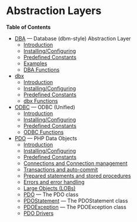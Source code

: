 Abstraction Layers
==================

**Table of Contents**

-   [DBA](/book/dba.html) — Database (dbm-style) Abstraction Layer
    -   [Introduction](/book/dba.html#Introduction)
    -   [Installing/Configuring](/book/dba.html#Installing/Configuring)
    -   [Predefined Constants](/book/dba.html#Predefined%20Constants)
    -   [Examples](/book/dba.html#Examples)
    -   [DBA Functions](/book/dba.html#DBA%20Functions)
-   [dbx](/book/dbx.html)
    -   [Introduction](/book/dbx.html#Introduction)
    -   [Installing/Configuring](/book/dbx.html#Installing/Configuring)
    -   [Predefined Constants](/book/dbx.html#Predefined%20Constants)
    -   [dbx Functions](/book/dbx.html#dbx%20Functions)
-   [ODBC](/book/uodbc.html) — ODBC (Unified)
    -   [Introduction](/book/uodbc.html#Introduction)
    -   [Installing/Configuring](/book/uodbc.html#Installing/Configuring)
    -   [Predefined Constants](/book/uodbc.html#Predefined%20Constants)
    -   [ODBC Functions](/book/uodbc.html#ODBC%20Functions)
-   [PDO](/book/pdo.html) — PHP Data Objects
    -   [Introduction](/book/pdo.html#Introduction)
    -   [Installing/Configuring](/book/pdo.html#Installing/Configuring)
    -   [Predefined Constants](/book/pdo.html#Predefined%20Constants)
    -   [Connections and Connection
        management](/book/pdo.html#Connections%20and%20Connection%20management)
    -   [Transactions and
        auto-commit](/book/pdo.html#Transactions%20and%20auto-commit)
    -   [Prepared statements and stored
        procedures](/book/pdo.html#Prepared%20statements%20and%20stored%20procedures)
    -   [Errors and error
        handling](/book/pdo.html#Errors%20and%20error%20handling)
    -   [Large Objects (LOBs)](/book/pdo.html#Large%20Objects%20(LOBs))
    -   [PDO](/book/pdo.html#PDO) — The PDO class
    -   [PDOStatement](/book/pdo.html#PDOStatement) — The PDOStatement
        class
    -   [PDOException](/book/pdo.html#PDOException) — The PDOException
        class
    -   [PDO Drivers](/book/pdo.html#PDO%20Drivers)
